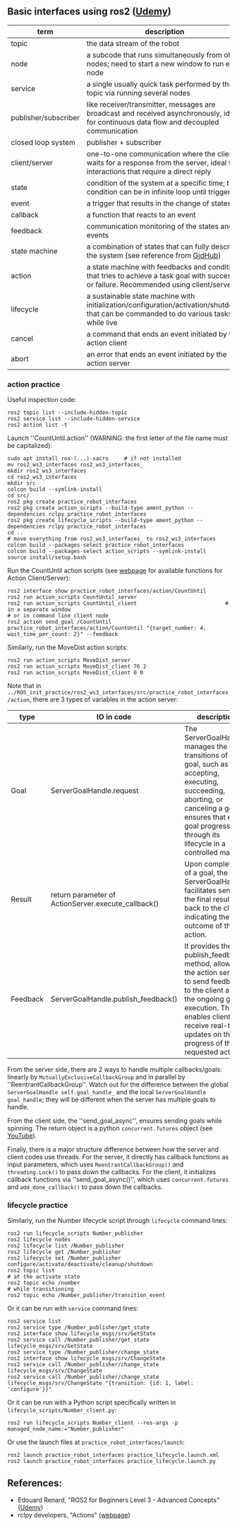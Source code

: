 ## Basic interfaces using ros2 (<a href="https://www.udemy.com/course/ros2-advanced-core-concepts">Udemy</a>)

| term | description | 
| - | - | 
| topic | the data stream of the robot | 
| node | a subcode that runs simultaneously from other nodes; need to start a new window to run each node |
| service | a single usually quick task performed by the topic via running several nodes |
| publisher/subscriber | like receiver/transmitter, messages are broadcast and received asynchronously, ideal for continuous data flow and decoupled communication |
| closed loop system | publisher + subscriber |
| client/server | one-to-one communication where the client waits for a response from the server, ideal for interactions that require a direct reply |
| state | condition of the system at a specific time; this condition can be in infinite loop until triggered |
| event | a trigger that results in the change of states |
| callback | a function that reacts to an event |
| feedback | communication monitoring of the states and events |
| state machine | a combination of states that can fully describe the system (see reference from <a href="https://github.com/SphericalCowww/Elec_FPGA_iCEstick_practice">GidHub</a>) |
| action | a state machine with feedbacks and conditions that tries to achieve a task goal with success or failure. Recommended using client/server |
| lifecycle | a sustainable state machine with initialization/configuration/activation/shutdown that can be commanded to do various tasks while live |
| cancel | a command that ends an event initiated by the action client |
| abort | an error that ends an event initiated by the action server |

### action practice

Useful inspection code:

    ros2 topic list --include-hidden-topic
    ros2 service list --include-hidden-service
    ros2 action list -t

Launch ''CountUntil.action'' (WARNING: the first letter of the file name must be capitalized):

    sudo apt install ros-(...)-xacro     # if not installed
    mv ros2_ws3_interfaces ros2_ws3_interfaces_
    mkdir ros2_ws3_interfaces
    cd ros2_ws3_interfaces
    mkdir src
    colcon build --symlink-install
    cd src/
    ros2 pkg create practice_robot_interfaces
    ros2 pkg create action_scripts --build-type ament_python --dependencies rclpy practice_robot_interfaces
    ros2 pkg create lifecycle_scripts --build-type ament_python --dependencies rclpy practice_robot_interfaces
    cd ..
    # move everything from ros2_ws3_interfaces_ to ros2_ws3_interfaces
    colcon build --packages-select practice_robot_interfaces
    colcon build --packages-select action_scripts --symlink-install
    source install/setup.bash

Run the CountUntil action scripts (see <a href="https://docs.ros2.org/foxy/api/rclpy/api/actions.html#module-rclpy.action.server">webpage</a> for available functions for Action Client/Server):
    
    ros2 interface show practice_robot_interfaces/action/CountUntil
    ros2 run action_scripts CountUntil_server 
    ros2 run action_scripts CountUntil_client                            # in a separate window
    # or in command line client node
    ros2 action send_goal /CountUntil practice_robot_interfaces/action/CountUntil "{target_number: 4, wait_time_per_count: 2}" --feedback 

Similarly, run the MoveDist action scripts:

    ros2 run action_scripts MoveDist_server 
    ros2 run action_scripts MoveDist_client 76 2
    ros2 run action_scripts MoveDist_client 0 0

Note that in ``../ROS_init_practice/ros2_ws3_interfaces/src/practice_robot_interfaces/action``, there are 3 types of variables in the action server:

| type | IO in code | description | 
| - | - | - |
| Goal | ServerGoalHandle.request | The ServerGoalHandle manages the state transitions of a goal, such as accepting, executing, succeeding, aborting, or canceling a goal. It ensures that each goal progresses through its lifecycle in a controlled manner. |
| Result | return parameter of ActionServer.execute_callback() | Upon completion of a goal, the ServerGoalHandle facilitates sending the final result back to the client, indicating the outcome of the action. |
| Feedback | ServerGoalHandle.publish_feedback() | It provides the publish_feedback() method, allowing the action server to send feedback to the client about the ongoing goal execution. This enables clients to receive real-time updates on the progress of their requested actions. |

From the server side, there are 2 ways to handle multiple callbacks/goals: linearly by ``MutuallyExclusiveCallbackGroup`` and in parallel by ''ReentrantCallbackGroup''. Watch out for the difference between the global ``ServerGoalHandle self.goal_handle_`` and the local ``ServerGoalHandle goal_handle``; they will be different when the server has multiple goals to handle.

From the client side, the ''send_goal_async'', ensures sending goals while spinning. The return object is a python ``concurrent.futures`` object (see <a href="https://www.youtube.com/watch?v=SAueUTQNup8">YouTube</a>).

Finally, there is a major structure difference between how the server and client codes use threads. For the server, it directly has callback functions as input parameters, which uses ``ReentrantCallbackGroup()`` and ``threading.Lock()`` to pass down the callbacks. For the client, it initializes callback functions via ''send_goal_async()'', which uses ``concurrent.futures`` and ``add_done_callback()`` to pass down the callbacks.

### lifecycle practice

Similarly, run the Number lifecycle script through ``lifecycle`` command lines:

    ros2 run lifecycle_scripts Number_publisher
    ros2 lifecycle nodes
    ros2 lifecycle list /Number_publisher
    ros2 lifecycle get /Number_publisher
    ros2 lifecycle set /Number_publisher configure/activate/deactivate/cleanup/shutdown
    ros2 topic list
    # at the activate state
    ros2 topic echo /number
    # while transitioning
    ros2 topic echo /Number_publisher/transition_event

Or it can be run with ``service`` command lines:

    ros2 service list
    ros2 service type /Number_publisher/get_state
    ros2 interface show lifecycle_msgs/srv/GetState
    ros2 service call /Number_publisher/get_state lifecycle_msgs/srv/GetState 
    ros2 service type /Number_publisher/change_state
    ros2 interface show lifecycle_msgs/srv/ChangeState
    ros2 service call /Number_publisher/change_state lifecycle_msgs/srv/ChangeState
    ros2 service call /Number_publisher/change_state lifecycle_msgs/srv/ChangeState "{transition: {id: 1, label: 'configure'}}"

Or it can be run with a Python script specifically written in ``lifecycle_scripts/Number_client.py``:
    
    ros2 run lifecycle_scripts Number_client --ros-args -p managed_node_name:="Number_publisher"

Or use the launch files at ``practice_robot_interfaces/launch``:

    ros2 launch practice_robot_interfaces practice_lifecycle.launch.xml
    ros2 launch practice_robot_interfaces practice_lifecycle.launch.py

## References:
- Edouard Renard, "ROS2 for Beginners Level 3 - Advanced Concepts" (<a href="https://www.udemy.com/course/ros2-advanced-core-concepts">Udemy</a>)
- rclpy developers, "Actions" (<a href="https://docs.ros2.org/foxy/api/rclpy/api/actions.html#module-rclpy.action.server">webpage</a>)

